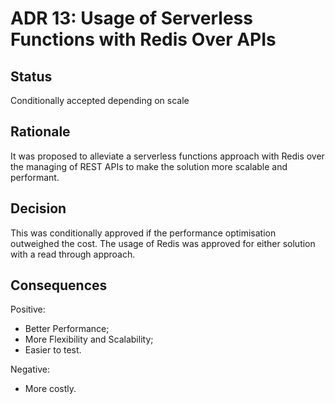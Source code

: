 # ADR 13: Usage of Serverless Functions with Redis Over APIs

## Status  
Conditionally accepted depending on scale

## Rationale
It was proposed to alleviate a serverless functions approach with Redis over the managing of REST APIs to make the solution more scalable and performant.

## Decision
This was conditionally approved if the performance optimisation outweighed the cost. The usage of Redis was approved for either solution with a read through approach.

## Consequences
Positive:
* Better Performance;
* More Flexibility and Scalability;
* Easier to test.

Negative:
* More costly.
